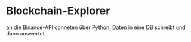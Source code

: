 # Blockchain-Explorer
 an die Binance-API conneten über Python, Daten in eine DB schreibt und dann auswertet
